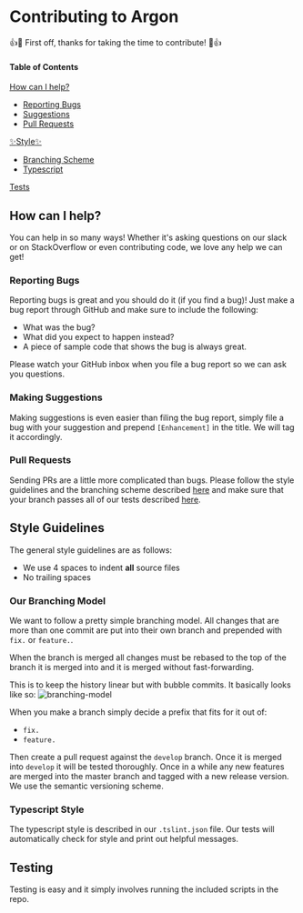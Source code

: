 # Contributing to Argon

:+1::tada: First off, thanks for taking the time to contribute! :tada::+1:

#### Table of Contents

[How can I help?](#how-can-i-help)
 * [Reporting Bugs](#reporting-bugs)
 * [Suggestions](#making-suggestions)
 * [Pull Requests](#pull-requests)

[:sparkles:Style:sparkles:](#style-guidelines)
 * [Branching Scheme](#our-branching-model)
 * [Typescript](#typescript-style)

[Tests](#testing)

## How can I help?

You can help in so many ways!
Whether it's asking questions on our slack or on StackOverflow or even contributing code, we love any help we can get!

### Reporting Bugs

Reporting bugs is great and you should do it (if you find a bug)! Just make a bug report through GitHub and make sure to include the following:

 * What was the bug?
 * What did you expect to happen instead?
 * A piece of sample code that shows the bug is always great.

Please watch your GitHub inbox when you file a bug report so we can ask you questions.


### Making Suggestions

Making suggestions is even easier than filing the bug report, simply file a bug with your suggestion and prepend `[Enhancement]` in the title. We will tag it accordingly.


### Pull Requests

Sending PRs are a little more complicated than bugs. Please follow the style guidelines and the branching scheme described [here](#style-guidelines) and make sure that your branch passes all of our tests described [here](#tests).



## Style Guidelines

The general style guidelines are as follows:

 * We use 4 spaces to indent **all** source files
 * No trailing spaces


### Our Branching Model

We want to follow a pretty simple branching model. All changes that are more than one commit are put into their own branch and prepended with `fix.` or `feature.`.

When the branch is merged all changes must be rebased to the top of the branch it is merged into and it is merged without fast-forwarding.

This is to keep the history linear but with bubble commits. It basically looks like so:
![branching-model](http://nvie.com/img/merge-without-ff@2x.png)

When you make a branch simply decide a prefix that fits for it out of:
 * `fix.`
 * `feature.`

Then create a pull request against the `develop` branch. Once it is merged into `develop` it will be tested thoroughly.
Once in a while any new features are merged into the master branch and tagged with a new release version.
We use the semantic versioning scheme.


### Typescript Style

The typescript style is described in our `.tslint.json` file.
Our tests will automatically check for style and print out helpful messages.


## Testing

Testing is easy and it simply involves running the included scripts in the repo.
